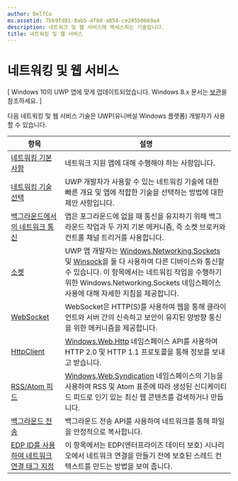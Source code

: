```yaml
---
author: DelfCo
ms.assetid: 7bb9fd81-8ab5-4f8d-a854-ce285b0669a4
description: 네트워크 및 웹 서비스에 액세스하는 기술입니다.
title: 네트워킹 및 웹 서비스
---
```


# 네트워킹 및 웹 서비스

\[ Windows 10의 UWP 앱에 맞게 업데이트되었습니다. Windows 8.x 문서는 [보관](http://go.microsoft.com/fwlink/p/?linkid=619132)을 참조하세요. \]

다음 네트워킹 및 웹 서비스 기술은 UWP(유니버설 Windows 플랫폼) 개발자가 사용할 수 있습니다.

| 항목                                                                                   | 설명                                                                      |
|-----------------------------------------------------------------------------------------|----------------------------------------------------------------------------------|
| [네트워킹 기본 사항](networking-basics.md)                                               | 네트워크 지원 앱에 대해 수행해야 하는 사항입니다.                     |
| [네트워킹 기술 선택](which-networking-technology.md)                          | UWP 개발자가 사용할 수 있는 네트워킹 기술에 대한 빠른 개요 및 앱에 적합한 기술을 선택하는 방법에 대한 제안 사항입니다.               |
| [백그라운드에서의 네트워크 통신](network-communications-in-the-background.md) | 앱은 포그라운드에 없을 때 통신을 유지하기 위해 백그라운드 작업과 두 가지 기본 메커니즘, 즉 소켓 브로커와 컨트롤 채널 트리거를 사용합니다.                  |
| [소켓](sockets.md)                                                                   | UWP 앱 개발자는 [Windows.Networking.Sockets](https://msdn.microsoft.com/en-us/library/windows/apps/xaml/windows.networking.sockets.aspx) 및 [Winsock](https://msdn.microsoft.com/library/windows/desktop/ms737523)을 둘 다 사용하여 다른 디바이스와 통신할 수 있습니다. 이 항목에서는 네트워킹 작업을 수행하기 위한 Windows.Networking.Sockets 네임스페이스 사용에 대해 자세한 지침을 제공합니다. |
| [WebSocket](websockets.md)                                                             | WebSocket은 HTTP(S)를 사용하여 웹을 통해 클라이언트와 서버 간의 신속하고 보안이 유지된 양방향 통신을 위한 메커니즘을 제공합니다.                 |
| [HttpClient](httpclient.md)                                                             | [Windows.Web.Http](https://msdn.microsoft.com/library/windows/apps/dn279692) 네임스페이스 API를 사용하여 HTTP 2.0 및 HTTP 1.1 프로토콜을 통해 정보를 보내고 받습니다.             |
| [RSS/Atom 피드](web-feeds.md)                                                          | [Windows.Web.Syndication](https://msdn.microsoft.com/library/windows/apps/br243632) 네임스페이스의 기능을 사용하여 RSS 및 Atom 표준에 따라 생성된 신디케이티드 피드로 인기 있는 최신 웹 콘텐츠를 검색하거나 만듭니다.                   |
| [백그라운드 전송](background-transfers.md)                                         | 백그라운드 전송 API를 사용하여 네트워크를 통해 파일을 안정적으로 복사합니다.           |
| [EDP ID를 사용하여 네트워크 연결 태그 지정](tagging_network_connections_with_edp_identity.md) | 이 항목에서는 EDP(엔터프라이즈 데이터 보호) 시나리오에서 네트워크 연결을 만들기 전에 보호된 스레드 컨텍스트를 만드는 방법을 보여 줍니다. |


<!--HONumber=May16_HO2-->



